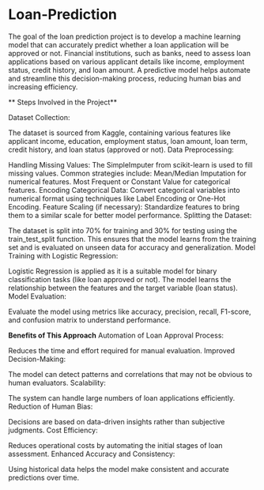 # Loan-Prediction
The goal of the loan prediction project is to develop a machine learning model that can accurately predict whether a loan application will be approved or not. Financial institutions, such as banks, need to assess loan applications based on various applicant details like income, employment status, credit history, and loan amount. A predictive model helps automate and streamline this decision-making process, reducing human bias and increasing efficiency.
 


**
Steps Involved in the Project**



Dataset Collection:

The dataset is sourced from Kaggle, containing various features like applicant income, education, employment status, loan amount, loan term, credit history, and loan status (approved or not).
Data Preprocessing:

Handling Missing Values:
The SimpleImputer from scikit-learn is used to fill missing values. Common strategies include:
Mean/Median Imputation for numerical features.
Most Frequent or Constant Value for categorical features.
Encoding Categorical Data:
Convert categorical variables into numerical format using techniques like Label Encoding or One-Hot Encoding.
Feature Scaling (if necessary):
Standardize features to bring them to a similar scale for better model performance.
Splitting the Dataset:

The dataset is split into 70% for training and 30% for testing using the train_test_split function.
This ensures that the model learns from the training set and is evaluated on unseen data for accuracy and generalization.
Model Training with Logistic Regression:

Logistic Regression is applied as it is a suitable model for binary classification tasks (like loan approved or not).
The model learns the relationship between the features and the target variable (loan status).
Model Evaluation:

Evaluate the model using metrics like accuracy, precision, recall, F1-score, and confusion matrix to understand performance.

**Benefits of This Approach**
Automation of Loan Approval Process:

Reduces the time and effort required for manual evaluation.
Improved Decision-Making:

The model can detect patterns and correlations that may not be obvious to human evaluators.
Scalability:

The system can handle large numbers of loan applications efficiently.
Reduction of Human Bias:

Decisions are based on data-driven insights rather than subjective judgments.
Cost Efficiency:

Reduces operational costs by automating the initial stages of loan assessment.
Enhanced Accuracy and Consistency:

Using historical data helps the model make consistent and accurate predictions over time.



